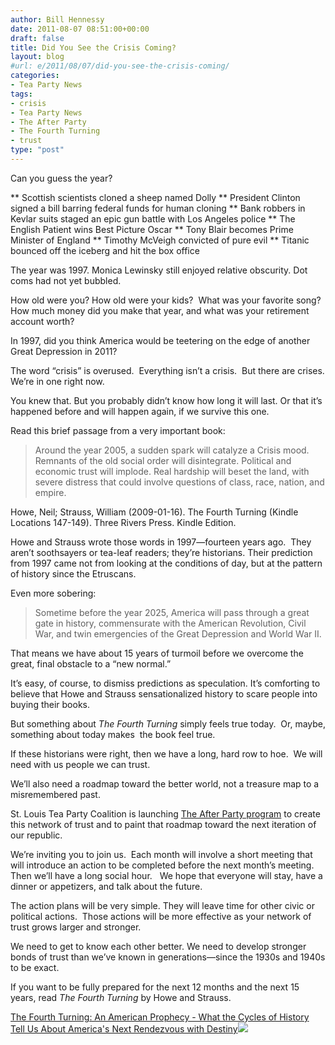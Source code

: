 ```yaml
---
author: Bill Hennessy
date: 2011-08-07 08:51:00+00:00
draft: false
title: Did You See the Crisis Coming?
layout: blog
#url: e/2011/08/07/did-you-see-the-crisis-coming/
categories:
- Tea Party News
tags:
- crisis
- Tea Party News
- The After Party
- The Fourth Turning
- trust
type: "post"
---
```


Can you guess the year?




** Scottish scientists cloned a sheep named Dolly
** President Clinton signed a bill barring federal funds for human cloning
** Bank robbers in Kevlar suits staged an epic gun battle with Los Angeles police
** The English Patient wins Best Picture Oscar
** Tony Blair becomes Prime Minister of England
** Timothy McVeigh convicted of pure evil
** Titanic bounced off the iceberg and hit the box office


The year was 1997. Monica Lewinsky still enjoyed relative obscurity. Dot coms had not yet bubbled.

How old were you? How old were your kids?  What was your favorite song? How much money did you make that year, and what was your retirement account worth?

In 1997, did you think America would be teetering on the edge of another Great Depression in 2011?

The word “crisis” is overused.  Everything isn’t a crisis.  But there are crises. We’re in one right now.

You knew that. But you probably didn’t know how long it will last. Or that it’s happened before and will happen again, if we survive this one.

Read this brief passage from a very important book:



> Around the year 2005, a sudden spark will catalyze a Crisis mood. Remnants of the old social order will disintegrate. Political and economic trust will implode. Real hardship will beset the land, with severe distress that could involve questions of class, race, nation, and empire.

Howe, Neil; Strauss, William (2009-01-16). The Fourth Turning (Kindle Locations 147-149). Three Rivers Press. Kindle Edition.



Howe and Strauss wrote those words in 1997—fourteen years ago.  They aren’t soothsayers or tea-leaf readers; they’re historians. Their prediction from 1997 came not from looking at the conditions of day, but at the pattern of history since the Etruscans.

Even more sobering:



> Sometime before the year 2025, America will pass through a great gate in history, commensurate with the American Revolution, Civil War, and twin emergencies of the Great Depression and World War II.



That means we have about 15 years of turmoil before we overcome the great, final obstacle to a “new normal.”

It’s easy, of course, to dismiss predictions as speculation. It’s comforting to believe that Howe and Strauss sensationalized history to scare people into buying their books.

But something about _The Fourth Turning_ simply feels true today.  Or, maybe, something about today makes  the book feel true.

If these historians were right, then we have a long, hard row to hoe.  We will need with us people we can trust.

We’ll also need a roadmap toward the better world, not a treasure map to a misremembered past.

St. Louis Tea Party Coalition is launching [The After Party program](https://stlouisteaparty.com/category/the-after-party/) to create this network of trust and to paint that roadmap toward the next iteration of our republic.

We’re inviting you to join us.  Each month will involve a short meeting that will introduce an action to be completed before the next month’s meeting.  Then we’ll have a long social hour.   We hope that everyone will stay, have a dinner or appetizers, and talk about the future.

The action plans will be very simple. They will leave time for other civic or political actions.  Those actions will be more effective as your network of trust grows larger and stronger.

We need to get to know each other better. We need to develop stronger bonds of trust than we’ve known in generations—since the 1930s and 1940s to be exact.

If you want to be fully prepared for the next 12 months and the next 15 years, read _The Fourth Turning_ by Howe and Strauss.

[The Fourth Turning: An American Prophecy - What the Cycles of History Tell Us About America's Next Rendezvous with Destiny](https://www.amazon.com/gp/product/0767900464/ref=as_li_ss_tl?ie=UTF8&tag=hennesssview-20&linkCode=as2&camp=217145&creative=399369&creativeASIN=0767900464)![](https://www.assoc-amazon.com/e/ir?t=&l=as2&o=1&a=0767900464&camp=217145&creative=399369)

